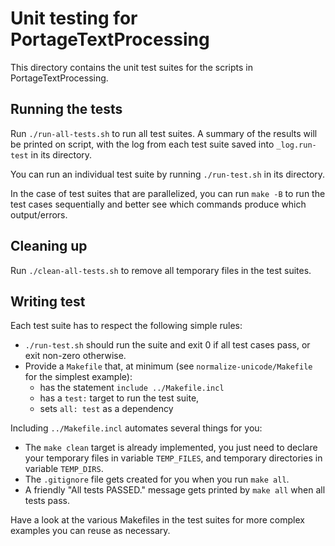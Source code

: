 # Unit testing for PortageTextProcessing

This directory contains the unit test suites for the scripts in PortageTextProcessing.

## Running the tests

Run `./run-all-tests.sh` to run all test suites. A summary of the results will
be printed on script, with the log from each test suite saved into
`_log.run-test` in its directory.

You can run an individual test suite by running `./run-test.sh` in its directory.

In the case of test suites that are parallelized, you can run `make -B` to run
the test cases sequentially and better see which commands produce which
output/errors.

## Cleaning up

Run `./clean-all-tests.sh` to remove all temporary files in the test suites.

## Writing test

Each test suite has to respect the following simple rules:
 - `./run-test.sh` should run the suite and exit 0 if all test cases pass, or
   exit non-zero otherwise.
 - Provide a `Makefile` that, at minimum (see `normalize-unicode/Makefile` for
   the simplest example):
   - has the statement `include ../Makefile.incl`
   - has a `test:` target to run the test suite,
   - sets `all: test` as a dependency

Including `../Makefile.incl` automates several things for you:
 - The `make clean` target is already implemented, you just need to declare
   your temporary files in variable `TEMP_FILES`, and temporary directories in
   variable `TEMP_DIRS`.
 - The `.gitignore` file gets created for you when you run `make all`.
 - A friendly "All tests PASSED." message gets printed by `make all` when all
   tests pass.

Have a look at the various Makefiles in the test suites for more complex
examples you can reuse as necessary.
